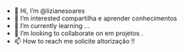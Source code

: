 - 👋 Hi, I’m @lizianesoares
- 👀 I’m interested compartilha e aprender conhecimentos 
- 🌱 I’m currently learning ...
- 💞️ I’m looking to collaborate on em projetos .
- 📫 How to reach me solicite altorização !!

<!---
lizianesoares/lizianesoares is a ✨ special ✨ repository because its `README.md` (this file) appears on your GitHub profile.
You can click the Preview link to take a look at your changes.
--->
